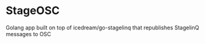 # StageOSC
Golang app built on top of icedream/go-stagelinq that republishes StagelinQ messages to OSC
